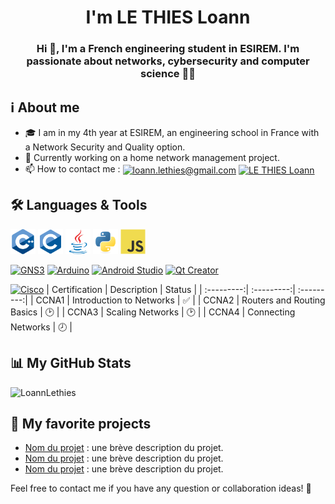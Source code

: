 <h1 align="center">
  I'm LE THIES Loann
</h1>

<h3 align="center">
  Hi 👋, I'm a French engineering student in ESIREM. I'm passionate about networks, cybersecurity and computer science 🧑‍💻
</h3>

## ℹ️ About me 
- 🎓 I am in my 4th year at ESIREM, an engineering school in France with a Network Security and Quality option.
- 🔭 Currently working on a home network management project.
- 📫 How to contact me : <a href="mailto:loann.lethies@gmail.com"><img align="center" src="https://upload.wikimedia.org/wikipedia/commons/7/7e/Gmail_icon_%282020%29.svg" alt="loann.lethies@gmail.com" height="30" width="30" /></a> <a href="https://www.linkedin.com/in/loann-le-thies-14b65424a/"><img img align="center" src="https://upload.wikimedia.org/wikipedia/commons/c/ca/LinkedIn_logo_initials.png" alt="LE THIES Loann" height="30" width="30"></a>


## 🛠️ Languages & Tools

<p align="left">
  <a href="https://www.w3schools.com/cpp/" target="_blank" rel="noreferrer"><img src="https://raw.githubusercontent.com/devicons/devicon/master/icons/cplusplus/cplusplus-original.svg" alt="C++" width="40" height="40"/></a>
  <a href="https://www.w3schools.com/cpp/" target="_blank" rel="noreferrer"><img src="https://raw.githubusercontent.com/devicons/devicon/master/icons/c/c-original.svg" alt="C" width="40" height="40"/></a>
  <a href="https://www.w3schools.com/java/" target="_blank" rel="noreferrer"><img src="https://raw.githubusercontent.com/devicons/devicon/master/icons/java/java-original.svg" alt="Java" width="40" height="40"/></a>
  <a href="https://www.python.org/" target="_blank" rel="noreferrer"><img src="https://raw.githubusercontent.com/devicons/devicon/master/icons/python/python-original.svg" alt="Python" width="40" height="40"/></a>
  <a href="https://www.javascript.com/" target="_blank" rel="noreferrer"><img src="https://raw.githubusercontent.com/devicons/devicon/master/icons/javascript/javascript-original.svg" alt="JavaScript" width="40" height="40"/></a> 
</p>
  
<p align="left">
  <a href="https://www.gns3.com/" target="_blank" rel="noreferrer"><img src="https://www.gns3.com/assets/custom/gns3/images/logo-colour.png" alt="GNS3" width="40" height="40"/></a>
  <a href="https://www.arduino.cc/" target="_blank" rel="noreferrer"><img src="https://www.vectorlogo.zone/logos/arduino/arduino-icon.svg" alt="Arduino" width="40" height="40"/></a>
  <a href="https://developer.android.com/studio" target="_blank" rel="noreferrer"><img src="https://upload.wikimedia.org/wikipedia/commons/9/95/Android_Studio_Icon_3.6.svg" alt="Android Studio" width="40" height="40"/></a>
  <a href="https://www.qt.io/product/development-tools" target="_blank" rel="noreferrer"><img src="https://upload.wikimedia.org/wikipedia/commons/0/0b/Qt_logo_2016.svg" alt="Qt Creator" width="40" height="40"/></a>
</p> 
  
<a href="https://www.cisco.com/" target="_blank" rel="noreferrer"><img src="https://upload.wikimedia.org/wikipedia/commons/0/08/Cisco_logo_blue_2016.svg" alt="Cisco" width="60" height="40"/></a>
  | Certification | Description | Status |
  | :---------:| :---------:| :---------:|
  | CCNA1 | Introduction to Networks | ✅ |
  | CCNA2 | Routers and Routing Basics | 🕑 |
  | CCNA3 | Scaling Networks | 🕑 |
  | CCNA4 | Connecting Networks | 🕗 |


## 📊 My GitHub Stats

<p align="left"> <img src="https://komarev.com/ghpvc/?username=LoannLethies&label=Profile%20views&color=0e75b6&style=flat" alt="LoannLethies" /> </p>


## 🌟 My favorite projects

- [Nom du projet](https://lien-vers-le-projet.com) : une brève description du projet.
- [Nom du projet](https://lien-vers-le-projet.com) : une brève description du projet.
- [Nom du projet](https://lien-vers-le-projet.com) : une brève description du projet.

Feel free to contact me if you have any question or collaboration ideas! 🤝
